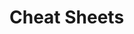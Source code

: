                                                                                                                            
                                                                                                                
# Cheat Sheets           

   




